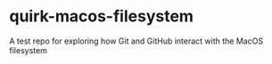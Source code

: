 # quirk-macos-filesystem
A test repo for exploring how Git and GitHub interact with the MacOS filesystem
